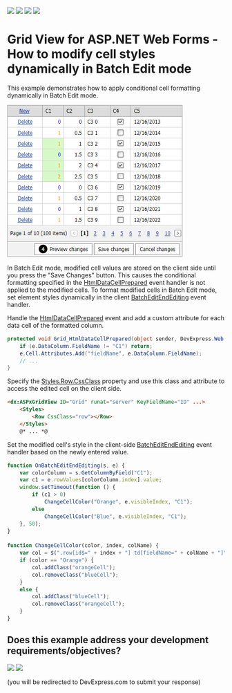 <!-- default badges list -->
![](https://img.shields.io/endpoint?url=https://codecentral.devexpress.com/api/v1/VersionRange/128533526/17.2.10%2B)
[![](https://img.shields.io/badge/Open_in_DevExpress_Support_Center-FF7200?style=flat-square&logo=DevExpress&logoColor=white)](https://supportcenter.devexpress.com/ticket/details/T466715)
[![](https://img.shields.io/badge/📖_How_to_use_DevExpress_Examples-e9f6fc?style=flat-square)](https://docs.devexpress.com/GeneralInformation/403183)
[![](https://img.shields.io/badge/💬_Leave_Feedback-feecdd?style=flat-square)](#does-this-example-address-your-development-requirementsobjectives)
<!-- default badges end -->
# Grid View for ASP.NET Web Forms - How to modify cell styles dynamically in Batch Edit mode

This example demonstrates how to apply conditional cell formatting dynamically in Batch Edit mode.

![Formatted cells in batch edit mode](formatted-cells.png)

In Batch Edit mode, modified cell values are stored on the client side until you press the "Save Changes" button. This causes the conditional formatting specified in the [HtmlDataCellPrepared](https://docs.devexpress.com/AspNet/DevExpress.Web.ASPxGridView.HtmlDataCellPrepared) event handler is not applied to the modified cells. To format modified cells in Batch Edit mode, set element styles dynamically in the client [BatchEditEndEditing](https://docs.devexpress.com/AspNet/js-ASPxClientGridView.BatchEditEndEditing) event handler.

Handle the [HtmlDataCellPrepared](https://docs.devexpress.com/AspNet/DevExpress.Web.ASPxGridView.HtmlDataCellPrepared) event and add a custom attribute for each data cell of the formatted column.


```csharp
protected void Grid_HtmlDataCellPrepared(object sender, DevExpress.Web.ASPxGridViewTableDataCellEventArgs e) {
    if (e.DataColumn.FieldName != "C1") return;
    e.Cell.Attributes.Add("fieldName", e.DataColumn.FieldName);
    // ...
}
```

Specify the [Styles.Row.CssClass](https://docs.microsoft.com/en-us/dotnet/api/system.web.ui.webcontrols.style.cssclass?view=netframework-4.8.1#System_Web_UI_WebControls_Style_CssClass) property and use this class and attribute to access the edited cell on the client side. 

```aspx
<dx:ASPxGridView ID="Grid" runat="server" KeyFieldName="ID" ...>
    <Styles>
        <Row CssClass="row"></Row>
    </Styles>
    @* ... *@
```

Set the modified cell's style in the client-side [BatchEditEndEditing](https://docs.devexpress.com/AspNet/js-ASPxClientGridView.BatchEditEndEditing) event handler based on the newly entered value.

```js
function OnBatchEditEndEditing(s, e) {
    var colorColumn = s.GetColumnByField("C1");
    var c1 = e.rowValues[colorColumn.index].value;
    window.setTimeout(function () {
        if (c1 > 0)
            ChangeCellColor("Orange", e.visibleIndex, "C1");
        else
            ChangeCellColor("Blue", e.visibleIndex, "C1");
    }, 50);
}

function ChangeCellColor(color, index, colName) {
    var col = $(".row[id$=" + index + "] td[fieldName=" + colName + "]");
    if (color == "Orange") {
        col.addClass("orangeCell");
        col.removeClass("blueCell");
    }
    else {
        col.addClass("blueCell");
        col.removeClass("orangeCell");
    }
}
```
<!-- feedback -->
## Does this example address your development requirements/objectives?

[<img src="https://www.devexpress.com/support/examples/i/yes-button.svg"/>](https://www.devexpress.com/support/examples/survey.xml?utm_source=github&utm_campaign=asp-net-web-forms-grid-change-cell-styles-dynamically-in-batch-edit-mode&~~~was_helpful=yes) [<img src="https://www.devexpress.com/support/examples/i/no-button.svg"/>](https://www.devexpress.com/support/examples/survey.xml?utm_source=github&utm_campaign=asp-net-web-forms-grid-change-cell-styles-dynamically-in-batch-edit-mode&~~~was_helpful=no)

(you will be redirected to DevExpress.com to submit your response)
<!-- feedback end -->
